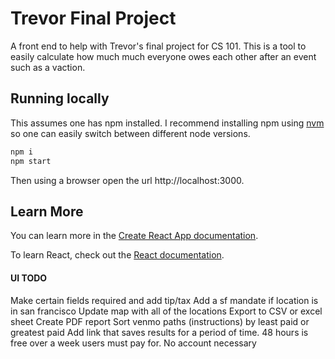 # Trevor Final Project

A front end to help with Trevor's final project for CS 101. 
This is a tool to easily calculate how much much everyone owes each other after an event such as a vaction.

## Running locally
This assumes one has npm installed. 
I recommend installing npm using [nvm](https://github.com/nvm-sh/nvm) so one can easily switch between different node versions. 

```sh
npm i 
npm start
```

Then using a browser open the url http://localhost:3000.

## Learn More

You can learn more in the [Create React App documentation](https://facebook.github.io/create-react-app/docs/getting-started).

To learn React, check out the [React documentation](https://reactjs.org/).

#### UI TODO
Make certain fields required and add tip/tax
Add a sf mandate if location is in san francisco
Update map with all of the locations
Export to CSV or excel sheet
Create PDF report
Sort venmo paths (instructions) by least paid or greatest paid
Add link that saves results for a period of time. 48 hours is free over a week users must pay for. No account necessary